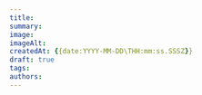 ```yaml
---
title:
summary:
image:
imageAlt:
createdAt: {{date:YYYY-MM-DD\THH:mm:ss.SSSZ}}
draft: true
tags:
authors:
---
```

